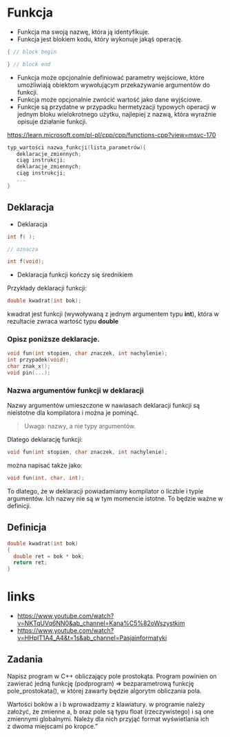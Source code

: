 # Funkcja

- Funkcja ma swoją nazwę, która ją identyfikuje.
- Funkcja jest blokiem kodu, który wykonuje jakąś operację.
```cpp
{ // block begin

} // block end
```
- Funkcja może opcjonalnie definiować parametry wejściowe, które umożliwiają obiektom wywołującym przekazywanie argumentów do funkcji. 
- Funkcja może opcjonalnie zwrócić wartość jako dane wyjściowe. 
- Funkcje są przydatne w przypadku hermetyzacji typowych operacji w jednym bloku wielokrotnego użytku, najlepiej z nazwą, 
  która wyraźnie opisuje działanie funkcji.

https://learn.microsoft.com/pl-pl/cpp/cpp/functions-cpp?view=msvc-170

```cpp
typ_wartości nazwa_funkcji(lista_parametrów){
   deklaracje_zmiennych;  
   ciąg instrukcji;
   deklaracje_zmiennych;
   ciąg instrukcji;
   ...
}
```
## Deklaracja

- Deklaracja 
```cpp 
int f( );

// oznacza 

int f(void);
```

- Deklaracja funkcji kończy się średnikiem

Przykłady deklaracji funkcji:
```cpp
double kwadrat(int bok);
```
kwadrat jest funkcji (wywoływaną z jednym argumentem typu **int**), która w rezultacie zwraca wartość typu **double**

### Opisz poniższe deklaracje.
```cpp
void fun(int stopien, char znaczek, int nachylenie); 
int przypadek(void);
char znak_x();
void pin(...);
```

### Nazwa argumentów funkcji w deklaracji

Nazwy argumentów umieszczone w nawiasach deklaracji funkcji są nieistotne dla kompilatora i można je pominąć. 

> Uwaga: nazwy, a nie typy argumentów.

Dlatego deklarację funkcji:
```cpp
void fun(int stopien, char znaczek, int nachylenie);
```
można napisać także jako:
```cpp
void fun(int, char, int);
```
To dlatego, że w deklaracji powiadamiamy kompilator o liczbie i typie argumentów. 
Ich nazwy nie są w tym momencie istotne. 
To będzie ważne w definicji.

## Definicja

```cpp
double kwadrat(int bok)
{
  double ret = bok * bok;
  return ret;
}
```




# links
- https://www.youtube.com/watch?v=NKTqUVq6NN0&ab_channel=Kana%C5%82oWszystkim
- https://www.youtube.com/watch?v=HHplT1A4_A4&t=1s&ab_channel=Pasjainformatyki

## Zadania
Napisz program w C++ obliczający pole prostokąta. 
Program powinien on zawierać jedną funkcję (podprogram) => bezparametrową funkcję pole_prostokata(), w której zawarty będzie algorytm obliczania pola.

Wartości boków a i b wprowadzamy z klawiatury. w programie należy założyć, że zmienne a, b oraz pole są typu float (rzeczywistego) i są one zmiennymi globalnymi. Należy dla nich przyjąć format wyświetlania ich z dwoma miejscami po kropce.”







